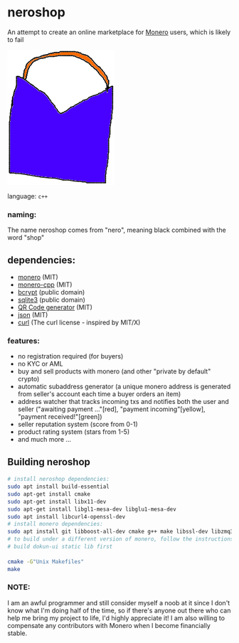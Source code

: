 # neroshop 

An attempt to create an online marketplace for [Monero](https://getmonero.org/) users, which is likely to fail

[![alt text](res/neroshop-logo.png)](https://github.com/larteyoh/neroshop "neroshop logo")

language: `c++`

### naming: 
The name neroshop comes from "nero", meaning black combined with the word "shop"

## dependencies:
* [monero](https://github.com/monero-project/monero) (MIT)
* [monero-cpp](https://github.com/monero-ecosystem/monero-cpp) (MIT)
* [bcrypt](https://github.com/libbcrypt/) (public domain)
* [sqlite3](https://www.sqlite.org/) (public domain)
* [QR Code generator](https://github.com/nayuki/QR-Code-generator) (MIT)
* [json](https://github.com/nlohmann/json/) (MIT)
* [curl](https://curl.se/libcurl/) (The curl license - inspired by MIT/X)


### features:
* no registration required (for buyers)
* no KYC or AML
* buy and sell products with monero (and other "private by default" crypto)
* automatic subaddress generator (a unique monero address is generated from seller's account each time a buyer orders an item)
* address watcher that tracks incoming txs and notifies both the user and seller
("awaiting payment ..."[red], "payment incoming"[yellow], "payment received!"[green])
* seller reputation system (score from 0-1)
* product rating system (stars from 1-5)
* and much more ...

## Building neroshop
```sh
# install neroshop dependencies:
sudo apt install build-essential
sudo apt-get install cmake
sudo apt-get install libx11-dev
sudo apt-get install libgl1-mesa-dev libglu1-mesa-dev
sudo apt install libcurl4-openssl-dev
# install monero dependencies:
sudo apt install git libboost-all-dev cmake g++ make libssl-dev libzmq3-dev libhidapi-dev libudev-dev libusb-1.0-0-dev libfox-1.6-dev
# to build under a different version of monero, follow the instructions here: https://github.com/monero-ecosystem/monero-cpp#using-this-library-in-your-project
# build dokun-ui static lib first

cmake -G"Unix Makefiles"
make
```

### NOTE:
I am an awful programmer and still consider myself a noob at it since I don't know what I'm doing half of the time, so if there's anyone out there who can help me bring
my project to life, I'd highly appreciate it! 
I am also willing to compensate any contributors with Monero when I become financially stable.

[//]: # (git add CMakeLists.txt external/ include/ readme.md res/neroshop-logo.png src/ todo.txt)
[//]: # (git commit -m"empty commit")
[//]: # (git push -u origin main)
